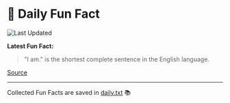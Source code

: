 # 🌟 Daily Fun Fact

![Last Updated](https://img.shields.io/badge/Last_Updated-2025_07_07-blue?style=flat-square)

**Latest Fun Fact:**

> "I am." is the shortest complete sentence in the English language.

[Source](http://www.djtech.net/humor/useless_facts.htm)

---

Collected Fun Facts are saved in [daily.txt](daily.txt) 📚
